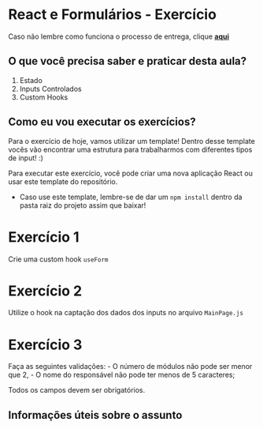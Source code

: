 # React e Formulários - Exercício

Caso não lembre como funciona o processo de entrega, clique [**aqui**](https://github.com/labenuexercicios/instrucoes-entrega)

## O que você precisa saber e praticar desta aula?
1. Estado
2. Inputs Controlados
3. Custom Hooks


## Como eu vou executar os exercícios?
Para o exercício de hoje, vamos utilizar um template! Dentro desse template vocês vão encontrar uma estrutura para trabalharmos com diferentes tipos de input! :)

Para executar este exercício, você pode criar uma nova aplicação React ou usar este template do repositório.

* Caso use este template, lembre-se de dar um `npm install` dentro da pasta raiz do projeto assim que baixar!

# Exercício 1
Crie uma custom hook `useForm`


# Exercício 2
Utilize o hook na captação dos dados dos inputs no arquivo `MainPage.js`

# Exercício 3
Faça as seguintes validações:
    - O número de módulos não pode ser menor que 2,
    - O nome do responsável não pode ter menos de 5 caracteres;

Todos os campos devem ser obrigatórios. 


## Informações úteis sobre o assunto


